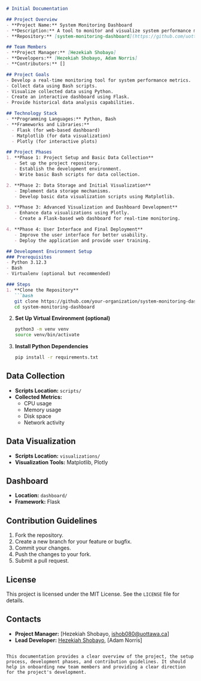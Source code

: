```markdown
# Initial Documentation

## Project Overview
- **Project Name:** System Monitoring Dashboard
- **Description:** A tool to monitor and visualize system performance metrics such as CPU usage, memory usage, disk space, and network activity using Python and Bash.
- **Repository:** [system-monitoring-dashboard](https://github.com/uottawa-developer-team/system-monitoring-dashboard)

## Team Members
- **Project Manager:** [Hezekiah Shobayo]
- **Developers:** [Hezekiah Shobayo, Adam Norris]
- **Contributors:** []

## Project Goals
- Develop a real-time monitoring tool for system performance metrics.
- Collect data using Bash scripts.
- Visualize collected data using Python.
- Create an interactive dashboard using Flask.
- Provide historical data analysis capabilities.

## Technology Stack
- **Programming Languages:** Python, Bash
- **Frameworks and Libraries:**
  - Flask (for web-based dashboard)
  - Matplotlib (for data visualization)
  - Plotly (for interactive plots)

## Project Phases
1. **Phase 1: Project Setup and Basic Data Collection**
   - Set up the project repository.
   - Establish the development environment.
   - Write basic Bash scripts for data collection.

2. **Phase 2: Data Storage and Initial Visualization**
   - Implement data storage mechanisms.
   - Develop basic data visualization scripts using Matplotlib.

3. **Phase 3: Advanced Visualization and Dashboard Development**
   - Enhance data visualizations using Plotly.
   - Create a Flask-based web dashboard for real-time monitoring.

4. **Phase 4: User Interface and Final Deployment**
   - Improve the user interface for better usability.
   - Deploy the application and provide user training.

## Development Environment Setup
### Prerequisites
- Python 3.12.3
- Bash
- Virtualenv (optional but recommended)

### Steps
1. **Clone the Repository**
   ```bash
   git clone https://github.com/your-organization/system-monitoring-dashboard.git
   cd system-monitoring-dashboard
   ```

2. **Set Up Virtual Environment (optional)**
   ```bash
   python3 -m venv venv
   source venv/bin/activate
   ```

3. **Install Python Dependencies**
   ```bash
   pip install -r requirements.txt
   ```

## Data Collection
- **Scripts Location:** `scripts/`
- **Collected Metrics:**
  - CPU usage
  - Memory usage
  - Disk space
  - Network activity

## Data Visualization
- **Scripts Location:** `visualizations/`
- **Visualization Tools:** Matplotlib, Plotly

## Dashboard
- **Location:** `dashboard/`
- **Framework:** Flask

## Contribution Guidelines
1. Fork the repository.
2. Create a new branch for your feature or bugfix.
3. Commit your changes.
4. Push the changes to your fork.
5. Submit a pull request.

## License
This project is licensed under the MIT License. See the `LICENSE` file for details.

## Contacts
- **Project Manager:** [Hezekiah Shobayo, ishob080@uottawa.ca]
- **Lead Developer:** [Hezekiah Shobayo](https://www.linkedin/in/hezekiah-shobayo/), [Adam Norris]
```

This documentation provides a clear overview of the project, the setup process, development phases, and contribution guidelines. It should help in onboarding new team members and providing a clear direction for the project's development.
